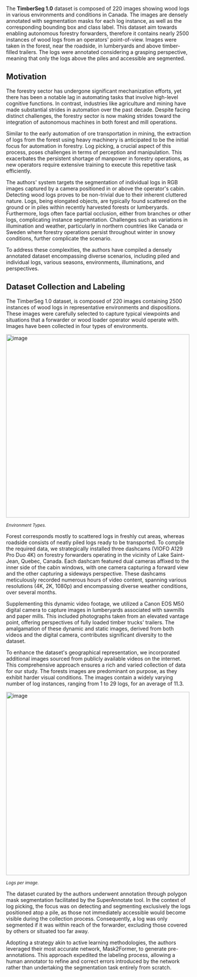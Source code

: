 The **TimberSeg 1.0** dataset is composed of 220 images showing wood logs in various environments and conditions in Canada. The images are densely annotated with segmentation masks for each log instance, as well as the corresponding bounding box and class label. This dataset aim towards enabling autonomous forestry forwarders, therefore it contains nearly 2500 instances of wood logs from an operators' point-of-view. Images were taken in the forest, near the roadside, in lumberyards and above timber-filled trailers. The logs were annotated considering a grasping perspective, meaning that only the logs above the piles and accessible are segmented.

## Motivation

The forestry sector has undergone significant mechanization efforts, yet there has been a notable lag in automating tasks that involve high-level cognitive functions. In contrast, industries like agriculture and mining have made substantial strides in automation over the past decade. Despite facing distinct challenges, the forestry sector is now making strides toward the integration of autonomous machines in both forest and mill operations.

Similar to the early automation of ore transportation in mining, the extraction of logs from the forest using heavy machinery is anticipated to be the initial focus for automation in forestry. Log picking, a crucial aspect of this process, poses challenges in terms of perception and manipulation. This exacerbates the persistent shortage of manpower in forestry operations, as new operators require extensive training to execute this repetitive task efficiently.

The authors' system targets the segmentation of individual logs in RGB images captured by a camera positioned in or above the operator's cabin. Detecting wood logs proves to be non-trivial due to their inherent cluttered nature. Logs, being elongated objects, are typically found scattered on the ground or in piles within recently harvested forests or lumberyards. Furthermore, logs often face partial occlusion, either from branches or other logs, complicating instance segmentation. Challenges such as variations in illumination and weather, particularly in northern countries like Canada or Sweden where forestry operations persist throughout winter in snowy conditions, further complicate the scenario.

To address these complexities, the authors have compiled a densely annotated dataset encompassing diverse scenarios, including piled and individual logs, various seasons, environments, illuminations, and perspectives.

## Dataset Collection and Labeling

The TimberSeg 1.0 dataset, is composed of 220 images containing 2500 instances of wood logs in representative environments and dispositions. These images were carefully selected to capture typical viewpoints and situations that a forwarder or wood loader operator would operate with. Images have been collected in four types of environments.

<img src="https://github.com/dataset-ninja/timber-seg/assets/120389559/d311d846-8ff8-4fa9-b248-53bb19fd410d" alt="image" width="500">

<span style="font-size: smaller; font-style: italic;">Environment Types.</span>

Forest corresponds mostly to scattered logs in freshly cut areas, whereas roadside consists of neatly piled logs ready to be transported. To compile the required data, we strategically installed three dashcams (VIOFO A129 Pro Duo 4K) on forestry forwarders operating in the vicinity of Lake Saint-Jean, Quebec, Canada. Each dashcam featured dual cameras affixed to the inner side of the cabin windows, with one camera capturing a forward view and the other capturing a sideways perspective. These dashcams meticulously recorded numerous hours of video content, spanning various resolutions (4K, 2K, 1080p) and encompassing diverse weather conditions, over several months.

Supplementing this dynamic video footage, we utilized a Canon EOS M50 digital camera to capture images in lumberyards associated with sawmills and paper mills. This included photographs taken from an elevated vantage point, offering perspectives of fully loaded timber trucks' trailers. The amalgamation of these dynamic and static images, derived from both videos and the digital camera, contributes significant diversity to the dataset.

To enhance the dataset's geographical representation, we incorporated additional images sourced from publicly available videos on the internet. This comprehensive approach ensures a rich and varied collection of data for our study. The forests images are predominant on purpose, as they exhibit harder visual conditions. The images contain a widely varying number of log instances, ranging from 1 to 29 logs, for an average of 11.3.

<img src="https://github.com/dataset-ninja/timber-seg/assets/120389559/951b80a3-3c9e-4e65-9992-77da3fcd6caf" alt="image" width="500">

<span style="font-size: smaller; font-style: italic;">Logs per image.</span>

The dataset curated by the authors underwent annotation through polygon mask segmentation facilitated by the SuperAnnotate tool. In the context of log picking, the focus was on detecting and segmenting exclusively the logs positioned atop a pile, as those not immediately accessible would become visible during the collection process. Consequently, a log was only segmented if it was within reach of the forwarder, excluding those covered by others or situated too far away.

Adopting a strategy akin to active learning methodologies, the authors leveraged their most accurate network, Mask2Former, to generate pre-annotations. This approach expedited the labeling process, allowing a human annotator to refine and correct errors introduced by the network rather than undertaking the segmentation task entirely from scratch.